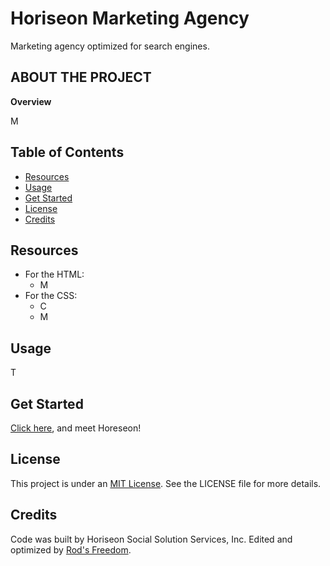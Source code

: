 # Horiseon Marketing Agency
Marketing agency optimized for search engines.

## **ABOUT THE PROJECT**
**Overview**

M

## Table of Contents
- [Resources](#resources)
- [Usage](#usage)
- [Get Started](#get-started)
- [License](#license)
- [Credits](#credits)

## Resources
* For the HTML:
    * M
* For the CSS:
    * C
    * M

## Usage
T

## Get Started
[Click here](), and meet Horeseon!

## License
This project is under an [MIT License](). See the LICENSE file for more details.

## Credits
Code was built by Horiseon Social Solution Services, Inc. Edited and optimized by [Rod's Freedom](https://github.com/Rod-Freedom).